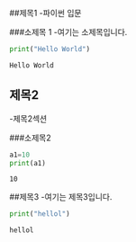 ```python

```

##제목1
-파이썬 입문

###소제목 1
-여기는 소제목입니다.


```python
print("Hello World")
```

    Hello World
    

## 제목2
-제목2섹션

###소제목2


```python
a1=10
print(a1)
```

    10
    

##제목3
-여기는 제목3입니다.


```python
print("hellol")
```

    hellol
    


```python

```
